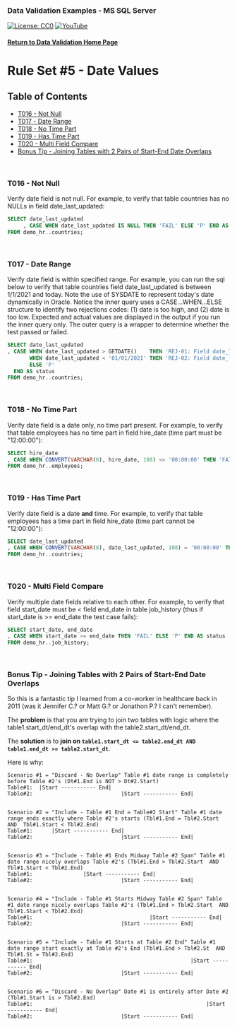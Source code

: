 ### Data Validation Examples - MS SQL Server
[![License: CC0](https://img.shields.io/badge/License-CC0-red)](LICENSE "Creative Commons Zero License by DataResearchLabs (effectively = Public Domain")
[![YouTube](https://img.shields.io/badge/YouTube-DataResearchLabs-brightgreen)](http://www.DataResearchLabs.com)
#### [Return to Data Validation Home Page](https://github.com/DataResearchLabs/sql_scripts/blob/main/data_validation_scripts.md)


# Rule Set #5 - Date Values

## Table of Contents
 - <a href="#t016">T016 - Not Null</a>
 - <a href="#t017">T017 - Date Range</a>
 - <a href="#t018">T018 - No Time Part</a>
 - <a href="#t019">T019 - Has Time Part</a>
 - <a href="#t020">T020 - Multi Field Compare</a>
 - <a href="#bonus">Bonus Tip - Joining Tables with 2 Pairs of Start-End Date Overlaps</a>
<br>


<a id="t016" class="anchor" href="#t016" aria-hidden="true"> </a>
### T016 - Not Null
Verify date field is not null.  For example, to verify that table countries has no NULLs in field date_last_updated:
```sql
SELECT date_last_updated
     , CASE WHEN date_last_updated IS NULL THEN 'FAIL' ELSE 'P' END AS status
FROM demo_hr..countries;
```
<br>


<a id="t017" class="anchor" href="#t017" aria-hidden="true"> </a>
### T017 - Date Range
Verify date field is within specified range.  For example, you can run the sql below to verify that table countries field date_last_updated is between 1/1/2021 and today.  Note the use of SYSDATE to represent today's date dynamically in Oracle.  Notice the inner query uses a CASE...WHEN...ELSE structure to identify two rejections codes: (1) date is too high, and (2) date is too low.  Expected and actual values are displayed in the output if you run the inner query only.  The outer query is a wrapper to determine whether the test passed or failed.
```sql
SELECT date_last_updated
, CASE WHEN date_last_updated > GETDATE()    THEN 'REJ-01: Field date_last_updated cannot be in the future|exp<=' + CAST(GETDATE() AS VARCHAR(20)) + '|act=' + CAST(date_last_updated AS VARCHAR(20))
       WHEN date_last_updated < '01/01/2021' THEN 'REJ-02: Field date_last_updated cannot be too old|exp>=1/1/2021|act=' + CAST(date_last_updated AS VARCHAR(20))
       ELSE 'P'
  END AS status
FROM demo_hr..countries;
```
<br>


<a id="t018" class="anchor" href="#t018" aria-hidden="true"> </a>
### T018 - No Time Part
Verify date field is a date only, no time part present.  For example, to verify that table employees has no time part in field hire_date (time part must be "12:00:00"):
```sql
SELECT hire_date
, CASE WHEN CONVERT(VARCHAR(8), hire_date, 108) <> '00:00:00' THEN 'FAIL' ELSE 'P' END AS status
FROM demo_hr..employees;
```
<br>


<a id="t019" class="anchor" href="#t019" aria-hidden="true"> </a>
### T019 - Has Time Part
Verify date field is a date **and** time.  For example, to verify that table employees has a time part in field hire_date (time part cannot be "12:00:00"):
```sql
SELECT date_last_updated
, CASE WHEN CONVERT(VARCHAR(8), date_last_updated, 108) = '00:00:00' THEN 'FAIL' ELSE 'P' END AS status
FROM demo_hr..countries;
```
<br>


<a id="t020" class="anchor" href="#t020" aria-hidden="true"> </a>
### T020 - Multi Field Compare
Verify multiple date fields relative to each other.  For example, to verify that field start_date must be < field end_date in table job_history (thus if start_date is >= end_date the test case fails):
```sql
SELECT start_date, end_date
, CASE WHEN start_date >= end_date THEN 'FAIL' ELSE 'P' END AS status
FROM demo_hr..job_history;
```
<br>


<a id="bonus" class="anchor" href="#bonus" aria-hidden="true"> </a>
### Bonus Tip - Joining Tables with 2 Pairs of Start-End Date Overlaps
So this is a fantastic tip I learned from a co-worker in healthcare back in 2011 (was it Jennifer C.?  or Matt G.?  or Jonathon P.? I can't remember).


The **problem** is that you are trying to join two tables with logic where the table1.start_dt/end_dt's overlap with the table2.start_dt/end_dt.


The **solution** is to **join on `table1.start_dt <= table2.end_dt AND table1.end_dt >= table2.start_dt`**.

Here is why:

```
Scenario #1 = "Discard - No Overlap" Table #1 date range is completely before Table #2's (Dt#1.End is NOT > Dt#2.Start)
Table#1:  |Start ----------- End|
Table#2:                            |Start ----------- End|
                          

Scenario #2 = "Include - Table #1 End = Table#2 Start" Table #1 date range ends exactly where Table #2's starts (Tbl#1.End = Tbl#2.Start  AND  Tbl#1.Start < Tbl#2.End)
Table#1:      |Start ----------- End|
Table#2:                            |Start ----------- End|


Scenario #3 = "Include - Table #1 Ends Midway Table #2 Span" Table #1 date range nicely overlaps Table #2's (Tbl#1.End > Tbl#2.Start  AND  Tbl#1.Start < Tbl#2.End)
Table#1:                |Start ----------- End|
Table#2:                            |Start ----------- End|                  


Scenario #4 = "Include - Table #1 Starts Midway Table #2 Span" Table #1 date range nicely overlaps Table #2's (Tbl#1.End > Tbl#2.Start  AND  Tbl#1.Start < Tbl#2.End)
Table#1:                                     |Start ----------- End|
Table#2:                            |Start ----------- End|                  
                  

Scenario #5 = "Include - Table #1 Starts at Table #2 End" Table #1 date range start exactly at Table #2's End (Tbl#1.End > Tbl#2.St  AND  Tbl#1.St = Tbl#2.End)
Table#1:                                                  |Start ----------- End|
Table#2:                            |Start ----------- End|                  
                  

Scenario #6 = "Discard - No Overlap" Date #1 is entirely after Date #2 (Tbl#1.Start is > Tbl#2.End)
Table#1:                                                       |Start ----------- End|
Table#2:                            |Start ----------- End|                  

```


<br>
